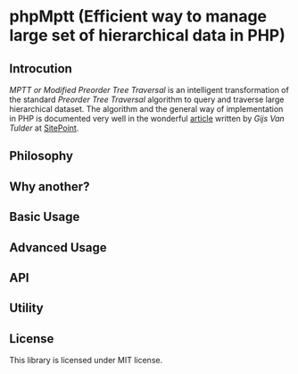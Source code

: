 phpMptt (Efficient way to manage large set of hierarchical data in PHP)
=======================================================================

Introcution
-----------
*MPTT or Modified Preorder Tree Traversal* is an intelligent transformation of the standard *Preorder Tree Traversal* algorithm to query and traverse large hierarchical dataset. The algorithm and the general way of implementation in PHP is documented very well in the wonderful [article](http://www.sitepoint.com/hierarchical-data-database-2/) written by *Gijs Van Tulder* at [SitePoint](http://www.sitepoint.com/).

Philosophy
-----------


Why another?
------------


Basic Usage
------------


Advanced Usage
--------------


API
---


Utility
--------


License
--------
This library is licensed under MIT license.